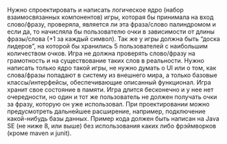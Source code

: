 Нужно спроектировать и написать логическое ядро (набор взаимосвязанных компонентов) игры, которая бы принимала на вход слово/фразу, проверяла, является ли эта фраза/слово палиндромом и если да, то начисляла бы пользователю очки в зависимости от длины фразы/слова (+1 за каждый символ). 
Так же у игры должна быть “доска лидеров”, на которой бы хранились 5 пользователей с наибольшим количеством очков. Игра не должна проверять слово/фразу на грамотность и на существование
таких слов в реальности. Нужно написать только ядро такой игры, не нужно думать о UI или о том, как слова/фразы попадают в систему из внешнего мира, а только базовые классы/интерфейсы, обеспечивающие описанный функционал.
Игра хранит свое состояние в памяти.
Игра длится бесконечно и у нее нет очередности, но один и тот же пользователь не должен получать очки за фразу, которую он уже использовал.
При проектировании можно предусмотреть дальнейшее расширение, например, подключение какой-нибудь базы данных.
Пример кода должен быть написан на Java SE (не ниже 8, или выше) без использования каких либо фрэймворков (кроме maven и junit).

